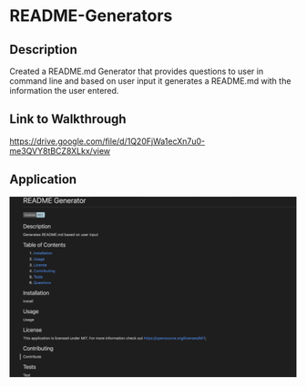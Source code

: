 # README-Generators

## Description
Created a README.md Generator that provides questions to user in command line and based on user input it generates a README.md with the information the user entered.

## Link to Walkthrough
https://drive.google.com/file/d/1Q20FjWa1ecXn7u0-me3QVY8tBCZ8XLkx/view

## Application
![](./readme.png)

